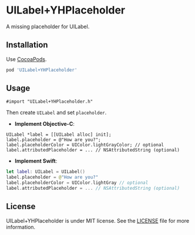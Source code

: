UILabel+YHPlaceholder
======================

A missing placeholder for UILabel.


Installation
------------

Use [CocoaPods](http://cocoapods.org).

```ruby
pod 'UILabel+YHPlaceholder'
```


Usage
-----

```objc
#import "UILabel+YHPlaceholder.h"
```
Then create `UILabel` and set `placeholder`.

- **Implement Objective-C**:

```objc
UILabel *label = [[UILabel alloc] init];
label.placeholder = @"How are you?";
label.placeholderColor = UIColor.lightGrayColor; // optional
label.attributedPlaceholder = ... // NSAttributedString (optional)
```

- **Implement Swift**:

```swift
let label: UILabel = UILabel()
label.placeholder = @"How are you?"
label.placeholderColor = UIColor.lightGray // optional
label.attributedPlaceholder = ... // NSAttributedString (optional)
```


License
-------

UILabel+YHPlaceholder is under MIT license. See the [LICENSE](LICENSE) file for more information.
